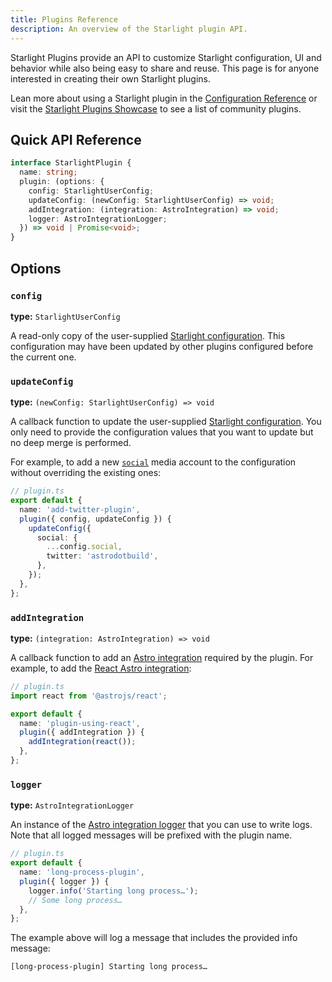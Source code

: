 ```yaml
---
title: Plugins Reference
description: An overview of the Starlight plugin API.
---
```


Starlight Plugins provide an API to customize Starlight configuration, UI and behavior while also being easy to share and reuse.
This page is for anyone interested in creating their own Starlight plugins.

Lean more about using a Starlight plugin in the [Configuration Reference](/reference/configuration/#plugins) or visit the [Starlight Plugins Showcase](/showcase/#community-plugins) to see a list of community plugins.

## Quick API Reference

```ts
interface StarlightPlugin {
  name: string;
  plugin: (options: {
    config: StarlightUserConfig;
    updateConfig: (newConfig: StarlightUserConfig) => void;
    addIntegration: (integration: AstroIntegration) => void;
    logger: AstroIntegrationLogger;
  }) => void | Promise<void>;
}
```

## Options

### `config`

**type:** `StarlightUserConfig`

A read-only copy of the user-supplied [Starlight configuration](/reference/configuration).
This configuration may have been updated by other plugins configured before the current one.

### `updateConfig`

**type:** `(newConfig: StarlightUserConfig) => void`

A callback function to update the user-supplied [Starlight configuration](/reference/configuration).
You only need to provide the configuration values that you want to update but no deep merge is performed.

For example, to add a new [`social`](/reference/configuration/#social) media account to the configuration without overriding the existing ones:

```ts {5-10}
// plugin.ts
export default {
  name: 'add-twitter-plugin',
  plugin({ config, updateConfig }) {
    updateConfig({
      social: {
        ...config.social,
        twitter: 'astrodotbuild',
      },
    });
  },
};
```

### `addIntegration`

**type:** `(integration: AstroIntegration) => void`

A callback function to add an [Astro integration](https://docs.astro.build/en/reference/integrations-reference/) required by the plugin.
For example, to add the [React Astro integration](https://docs.astro.build/en/guides/integrations-guide/react/):

```ts {7}
// plugin.ts
import react from '@astrojs/react';

export default {
  name: 'plugin-using-react',
  plugin({ addIntegration }) {
    addIntegration(react());
  },
};
```

### `logger`

**type:** `AstroIntegrationLogger`

An instance of the [Astro integration logger](https://docs.astro.build/en/reference/integrations-reference/#astrointegrationlogger) that you can use to write logs.
Note that all logged messages will be prefixed with the plugin name.

```ts {5}
// plugin.ts
export default {
  name: 'long-process-plugin',
  plugin({ logger }) {
    logger.info('Starting long process…');
    // Some long process…
  },
};
```

The example above will log a message that includes the provided info message:

```shell
[long-process-plugin] Starting long process…
```
